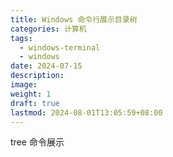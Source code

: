 ```yaml
---
title: Windows 命令行展示目录树
categories: 计算机
tags:
  - windows-terminal
  - windows
date: 2024-07-15
description: 
image: 
weight: 1
draft: true
lastmod: 2024-08-01T13:05:59+08:00
---
```

tree 命令展示


